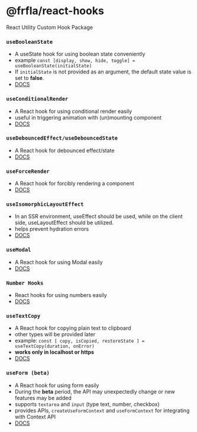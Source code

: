 # @frfla/react-hooks

React Utility Custom Hook Package

### `useBooleanState`

- A useState hook for using boolean state conveniently
- example `const [display, show, hide, toggle] = useBooleanState(initialState)`
- If `initialState` is not provided as an argument, the default state value is set to **false**.
- [DOCS](https://frfla.github.io/react-hooks/use-boolean-state)

### `useConditionalRender`

- A React hook for using conditional render easily
- useful in triggering animation with (un)mounting component
- [DOCS](https://frfla.github.io/react-hooks/use-conditional-render)

### `useDebouncedEffect/useDebouncedState`

- A React hook for debounced effect/state
- [DOCS](https://frfla.github.io/react-hooks/use-debounced)

### `useForceRender`

- A React hook for forcibly rendering a component
- [DOCS](https://frfla.github.io/react-hooks/use-force-render)

### `useIsomorphicLayoutEffect`

- In an SSR environment, useEffect should be used, while on the client side, useLayoutEffect should be utilized.
- helps prevent hydration errors
- [DOCS](https://frfla.github.io/react-hooks/use-isomorphic-layout-effect)

### `useModal`

- A React hook for using Modal easily
- [DOCS](https://frfla.github.io/react-hooks/use-modal)

### `Number Hooks`

- React hooks for using numbers easily
- [DOCS](https://frfla.github.io/react-hooks/use-numbers)

### `useTextCopy`

- A React hook for copying plain text to clipboard
- other types will be provided later
- example: `const [ copy, isCopied, restoreState ] = useTextCopy(duration, onError)`
- **works only in localhost or https**
- [DOCS](https://frfla.github.io/react-hooks/use-clipboard)

### `useForm (beta)`

- A React hook for using form easily
- During the **beta** period, the API may unexpectedly change or new features may be added
- supports `textarea` and `input` (type text, number, checkbox)
- provides APIs, `createUseFormContext` and `useFormContext` for integrating with Context API
- [DOCS](https://frfla.github.io/react-hooks/use-form)
